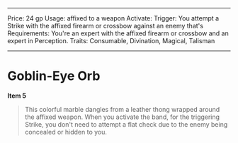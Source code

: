 
---
Price: 24 gp
Usage: affixed to a weapon
Activate: 
Trigger: You attempt a Strike with the affixed firearm or crossbow against an enemy that's
Requirements: You're an expert with the affixed firearm or crossbow and an expert in Perception.
Traits: Consumable, Divination, Magical, Talisman

---

# Goblin-Eye Orb

**Item 5**

> This colorful marble dangles from a leather thong wrapped around the affixed weapon. When you activate the band, for  the triggering Strike, you don't need to attempt a flat check due to the enemy being concealed or hidden to you.
